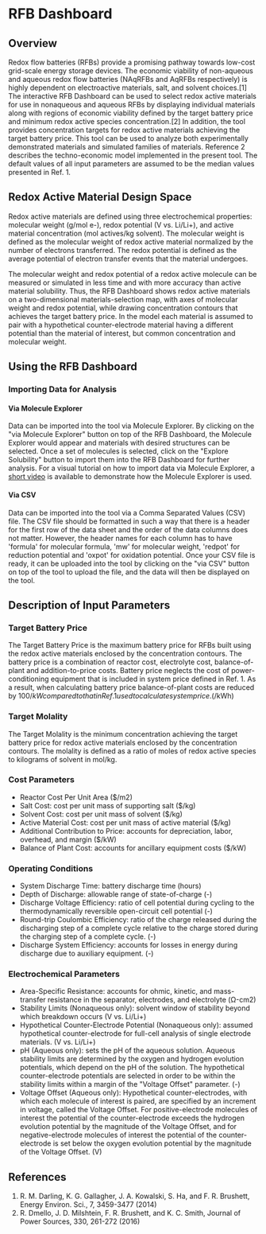 # RFB Dashboard
## Overview
Redox flow batteries (RFBs) provide a promising pathway towards low-cost grid-scale energy storage devices. The economic viability of non-aqueous and aqueous redox flow batteries (NAqRFBs and AqRFBs respectively) is highly dependent on electroactive materials, salt, and solvent choices.[1] The interactive RFB Dashboard can be used to select redox active materials for use in nonaqueous and aqueous RFBs by displaying individual materials along with regions of economic viability defined by the target battery price and minimum redox active species concentration.[2] In addition, the tool provides concentration targets for redox active materials achieving the target battery price. This tool can be used to analyze both experimentally demonstrated materials and simulated families of materials. Reference 2 describes the techno-economic model implemented in the present tool. The default values of all input parameters are assumed to be the median values presented in Ref. 1.

## Redox Active Material Design Space
Redox active materials are defined using three electrochemical properties: molecular weight (g/mol e-), redox potential (V vs. Li/Li+), and active material concentration (mol actives/kg solvent). The molecular weight is defined as the molecular weight of redox active material normalized by the number of electrons transferred. The redox potential is defined as the average potential of electron transfer events that the material undergoes.

The molecular weight and redox potential of a redox active molecule can be measured or simulated in less time and with more accuracy than active material solubility. Thus, the RFB Dashboard shows redox active materials on a two-dimensional materials-selection map, with axes of molecular weight and redox potential, while drawing concentration contours that achieves the target battery price. In the model each material is assumed to pair with a hypothetical counter-electrode material having a different potential than the material of interest, but common concentration and molecular weight.

## Using the RFB Dashboard
### Importing Data for Analysis
#### Via Molecule Explorer
Data can be imported into the tool via Molecule Explorer. By clicking on the "via Molecule Explorer" button on top of the RFB Dashboard, the Molecule Explorer would appear and materials with desired structures can be selected. Once a set of molecules is selected, click on the "Explore Solubility" button to import them into the RFB Dashboard for further analysis. For a visual tutorial on how to import data via Molecule Explorer, a [short video](https://www.youtube.com/watch?v=w5NHcwujX30) is available to demonstrate how the Molecule Explorer is used.

#### Via CSV
Data can be imported into the tool via a Comma Separated Values (CSV) file. The CSV file should be formatted in such a way that there is a header for the first row of the data sheet and the order of the data columns does not matter. However, the header names for each column has to have 'formula' for molecular formula, 'mw' for molecular weight, 'redpot' for reduction potential and 'oxpot' for oxidation potential. Once your CSV file is ready, it can be uploaded into the tool by clicking on the "via CSV" button on top of the tool to upload the file, and the data will then be displayed on the tool.

## Description of Input Parameters
### Target Battery Price
The Target Battery Price is the maximum battery price for RFBs built using the redox active materials enclosed by the concentration contours. The battery price is a combination of reactor cost, electrolyte cost, balance-of-plant and addition-to-price costs. Battery price neglects the cost of power-conditioning equipment that is included in system price defined in Ref. 1. As a result, when calculating battery price balance-of-plant costs are reduced by $100/kW compared to that in Ref. 1 used to calculate system price. ($/kWh)

### Target Molality
The Target Molality is the minimum concentration achieving the target battery price for redox active materials enclosed by the concentration contours. The molality is defined as a ratio of moles of redox active species to kilograms of solvent in mol/kg.

### Cost Parameters
* Reactor Cost Per Unit Area ($/m2)
* Salt Cost: cost per unit mass of supporting salt ($/kg)
* Solvent Cost: cost per unit mass of solvent ($/kg)
* Active Material Cost: cost per unit mass of active material ($/kg)
* Additional Contribution to Price: accounts for depreciation, labor, overhead, and margin ($/kW)
* Balance of Plant Cost: accounts for ancillary equipment costs ($/kW)

### Operating Conditions
* System Discharge Time: battery discharge time (hours)
* Depth of Discharge: allowable range of state-of-charge (-)
* Discharge Voltage Efficiency: ratio of cell potential during cycling to the thermodynamically reversible open-circuit cell potential (-)
* Round-trip Coulombic Efficiency: ratio of the charge released during the discharging step of a complete cycle relative to the charge stored during the charging step of a complete cycle. (-)
* Discharge System Efficiency: accounts for losses in energy during discharge due to auxiliary equipment. (-)

### Electrochemical Parameters
* Area-Specific Resistance: accounts for ohmic, kinetic, and mass-transfer resistance in the separator, electrodes, and electrolyte (Ω-cm2)
* Stability Limits (Nonaqueous only): solvent window of stability beyond which breakdown occurs (V vs. Li/Li+)
* Hypothetical Counter-Electrode Potential (Nonaqueous only): assumed hypothetical counter-electrode for full-cell analysis of single electrode materials. (V vs. Li/Li+)
* pH (Aqueous only): sets the pH of the aqueous solution. Aqueous stability limits are determined by the oxygen and hydrogen evolution potentials, which depend on the pH of the solution. The hypothetical counter-electrode potentials are selected in order to be within the stability limits within a margin of the "Voltage Offset" parameter. (-)
* Voltage Offset (Aqueous only): Hypothetical counter-electrodes, with which each molecule of interest is paired, are specified by an increment in voltage, called the Voltage Offset. For positive-electrode molecules of interest the potential of the counter-electrode exceeds the hydrogen evolution potential by the magnitude of the Voltage Offset, and for negative-electrode molecules of interest the potential of the counter-electrode is set below the oxygen evolution potential by the magnitude of the Voltage Offset. (V)

## References
 1. R. M. Darling, K. G. Gallagher, J. A. Kowalski, S. Ha, and F. R. Brushett, Energy Environ. Sci., 7, 3459-3477 (2014)
 2. R. Dmello, J. D. Milshtein, F. R. Brushett, and K. C. Smith, Journal of Power Sources, 330, 261-272 (2016)
